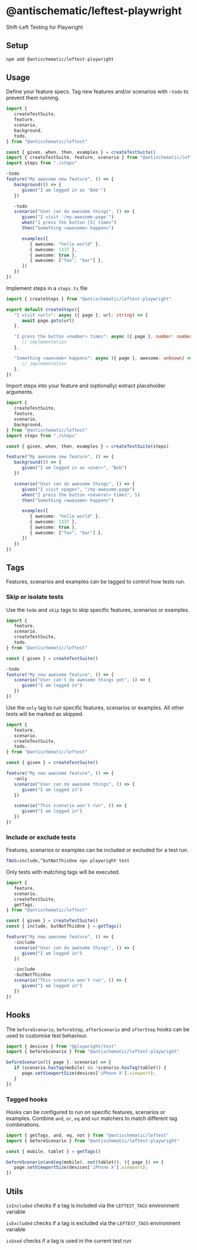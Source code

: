 # @antischematic/leftest-playwright

Shift-Left Testing for Playwright

## Setup

```bash
npm add @antischematic/leftest-playwright
```

## Usage

Define your feature specs. Tag new features and/or scenarios with `~todo` to prevent them running.

```ts
import {
   createTestSuite,
   feature,
   scenario,
   background,
   todo,
} from "@antischematic/leftest"

const { given, when, then, examples } = createTestSuite()
import { createTestSuite, feature, scenario } from "@antischematic/leftest"
import steps from "./steps"

~todo
feature("My awesome new feature", () => {
   background(() => {
      given("I am logged in as 'Bob'")
   })

   ~todo
   scenario("User can do awesome things", () => {
      given("I visit '/my-awesome-page'")
      when("I press the button [5] times")
      then("Something <awesome> happens")

      examples([
         { awesome: "hello world" },
         { awesome: 1337 },
         { awesome: true },
         { awesome: ["foo", "bar"] },
      ])
   })
})
```

Implement steps in a `steps.ts` file

```ts
import { createSteps } from "@antischematic/leftest-playwright"

export default createSteps({
   "I visit <url>": async ({ page }, url: string) => {
      await page.goto(url)
   },

   "I press the button <number> times": async ({ page }, number: number) => {
      // implementation
   },

   "Something <awesome> happens": async ({ page }, awesome: unknown) => {
      // implementation
   },
})

```

Import steps into your feature and (optionally) extract placeholder arguments.

```ts
import {
   createTestSuite,
   feature,
   scenario,
   background,
} from "@antischematic/leftest"
import steps from "./steps"

const { given, when, then, examples } = createTestSuite(steps)

feature("My awesome new feature", () => {
   background(() => {
      given("I am logged in as <user>", "Bob")
   })

   scenario("User can do awesome things", () => {
      given("I visit <page>", "/my-awesome-page")
      when("I press the button <several> times", 5)
      then("Something <awesome> happens")

      examples([
         { awesome: "hello world" },
         { awesome: 1337 },
         { awesome: true },
         { awesome: ["foo", "bar"] },
      ])
   })
})
```

## Tags

Features, scenarios and examples can be tagged to control how tests run.

### Skip or isolate tests

Use the `todo` and `skip` tags to skip specific features, scenarios or examples.

```ts
import {
   feature,
   scenario,
   createTestSuite,
   todo,
} from "@antischematic/leftest"

const { given } = createTestSuite()

~todo
feature("My new awesome feature", () => {
   scenario("User can't do awesome things yet", () => {
      given("I am logged in")
   })
})
```

Use the `only` tag to run specific features, scenarios or examples. All other tests will be marked as skipped.

```ts
import {
   feature,
   scenario,
   createTestSuite,
   todo,
} from "@antischematic/leftest"

const { given } = createTestSuite()

feature("My new awesome feature", () => {
   ~only
   scenario("User can do awesome things", () => {
      given("I am logged in")
   })

   scenario("This scenario won't run", () => {
      given("I am logged in")
   })
})
```

### Include or exclude tests

Features, scenarios or examples can be included or excluded for a test run.

```bash
TAGS=include,^butNotThisOne npx playwright test
```

Only tests with matching tags will be executed.

```ts
import {
   feature,
   scenario,
   createTestSuite,
   getTags,
} from "@antischematic/leftest"

const { given } = createTestSuite()
const { include, butNotThisOne } = getTags()

feature("My new awesome feature", () => {
   ~include
   scenario("User can do awesome things", () => {
      given("I am logged in")
   })

   ~include
   ~butNotThisOne
   scenario("This scenario won't run", () => {
      given("I am logged in")
   })
})
```

## Hooks

The `beforeScenario`, `beforeStep`, `afterScenario` and `afterStep` hooks can be used to customise test behaviour.

```ts
import { devices } from "@playwright/test"
import { beforeScenario } from "@antischematic/leftest-playwright"

beforeScenario(({ page }, scenario) => {
   if (scenario.hasTag(mobile) && !scenario.hasTag(tablet)) {
      page.setViewportSize(devices['iPhone X'].viewport);
   }
})
```

### Tagged hooks

Hooks can be configured to run on specific features, scenarios or examples. Combine `and`, `or`, `eq` and `not` matchers to match different tag combinations.

```ts
import { getTags, and, eq, not } from "@antischematic/leftest"
import { beforeScenario } from "@antischematic/leftest-playwright"

const { mobile, tablet } = getTags()

beforeScenario(and(eq(mobile), not(tablet)), ({ page }) => {
   page.setViewportSize(devices['iPhone X'].viewport);
})
```

## Utils

`isIncluded` checks if a tag is included via the `LEFTEST_TAGS` environment variable

`isExcluded` checks if a tag is excluded via the `LEFTEST_TAGS` environment variable

`isUsed` checks if a tag is used in the current test run
